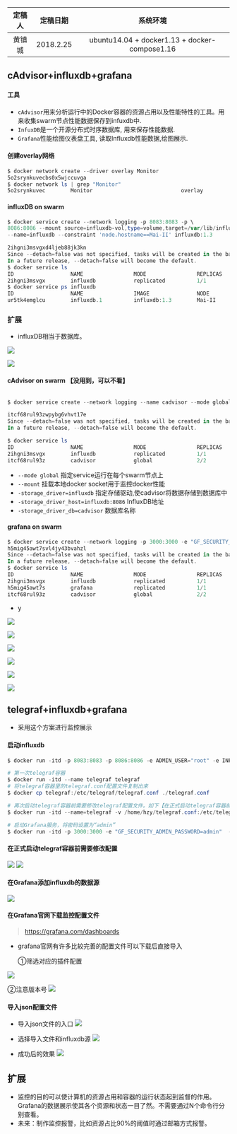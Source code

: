 |定稿人 | 定稿日期 | 系统环境|
| :--------:   | :-----:   | :----: |
|黄镇城    |   2018.2.25 | ubuntu14.04 + docker1.13 + docker-compose1.16|

## cAdvisor+influxdb+grafana

#### 工具

* `cAdvisor`用来分析运行中的Docker容器的资源占用以及性能特性的工具。用来收集swarm节点性能数据保存到infuxdb中.
* `InfuxDB`是一个开源分布式时序数据库, 用来保存性能数据.
* `Grafana`性能绘图仪表盘工具, 读取Influxdb性能数据,绘图展示.



#### 创建overlay网络

```powershell
$ docker network create --driver overlay Monitor
5o2srynkuvecbs0x5wjccuvga
$ docker network ls | grep "Monitor"
5o2srynkuvec        Monitor                            overlay             swarm
```



#### influxDB on swarm

```powershell
$ docker service create --network logging -p 8083:8083 -p \
8086:8086 --mount source=influxdb-vol,type=volume,target=/var/lib/influxdb \
--name=influxdb --constraint 'node.hostname==Mai-II' influxdb:1.3 

2ihgni3msvgxd4ljeb88jk3kn
Since --detach=false was not specified, tasks will be created in the background.
In a future release, --detach=false will become the default.
$ docker service ls
ID                  NAME                MODE                REPLICAS            IMAGE               PORTS
2ihgni3msvgx        influxdb            replicated          1/1                 influxdb:1.3        *:8083->8083/tcp,*:8086->8086/tcp
$ docker service ps influxdb
ID                  NAME                IMAGE               NODE                DESIRED STATE       CURRENT STATE                ERROR               PORTS
ur5tk4emglcu        influxdb.1          influxdb:1.3        Mai-II              Running             Running about a minute ago                       
```

### 扩展
* influxDB相当于数据库。

![](https://box.kancloud.cn/37f966d9ededa1d794ddb14fa1298c0a_1539x559.png)

![](https://box.kancloud.cn/6e65f3760b9408323c49db31f23022c2_1538x392.png)




####  cAdvisor on swarm 【没用到，可以不看】

```powershell

$ docker service create --network logging --name cadvisor --mode global --mount source=/var/run,type=bind,target=/var/run,readonly=false --mount source=/,type=bind,target=/rootfs,readonly=true --mount source=/sys,type=bind,target=/sys,readonly=true --mount source=/var/lib/docker,type=bind,target=/var/lib/docker,readonly=true google/cadvisor:v0.23.8 -storage_driver=influxdb -storage_driver_host=influxdb:8086 -storage_driver_db=cadvisor

itcf68rul93zwpybg6vhvt17e
Since --detach=false was not specified, tasks will be created in the background.
In a future release, --detach=false will become the default.

$ docker service ls
ID                  NAME                MODE                REPLICAS            IMAGE                     PORTS
2ihgni3msvgx        influxdb            replicated          1/1                 influxdb:1.3              *:8083->8083/tcp,*:8086->8086/tcp
itcf68rul93z        cadvisor            global              2/2                 google/cadvisor:v0.23.8   
```

- `--mode global` 指定service运行在每个swarm节点上
- `--mount` 挂载本地docker socket用于监控docker性能
- `-storage_driver=influxdb` 指定存储驱动,使cadvisor将数据存储到数据库中
- `-storage_driver_host=influxdb:8086` InfluxDB地址
- `-storage_driver_db=cadvisor` 数据库名称





#### grafana on swarm

```powershell
$ docker service create --network logging -p 3000:3000 -e "GF_SECURITY_ADMIN_PASSWORD=admin" --constraint 'node.hostname==Mai-II' --name grafana grafana/grafana
h5mig45awt7svl4jy43bvahzl
Since --detach=false was not specified, tasks will be created in the background.
In a future release, --detach=false will become the default.
$ docker service ls
ID                  NAME                MODE                REPLICAS            IMAGE                     PORTS
2ihgni3msvgx        influxdb            replicated          1/1                 influxdb:1.3              *:8083->8083/tcp,*:8086->8086/tcp
h5mig45awt7s        grafana             replicated          1/1                 grafana/grafana:latest    *:3000->3000/tcp
itcf68rul93z        cadvisor            global              2/2                 google/cadvisor:v0.23.8   
```
* y

![](https://box.kancloud.cn/cfe13bba75298b81982919c1c1126fd8_1542x731.png)


![](https://box.kancloud.cn/1910e407d2d17b01759185bbefd95bde_1008x1024.png)

![](https://box.kancloud.cn/efbbb7358405886a1351dd3373a56328_1240x582.png)




![](https://box.kancloud.cn/efbbb7358405886a1351dd3373a56328_1240x582.png)


![](https://box.kancloud.cn/d79ebb5f70c1f048d9875f7557ed6897_1868x1013.png)


![](https://box.kancloud.cn/524881476bfb93b3c9e2470b3a5a8b8d_1867x1014.png)



## telegraf+influxdb+grafana
* 采用这个方案进行监控展示


#### 启动influxdb

```powershell
$ docker run -itd -p 8083:8083 -p 8086:8086 -e ADMIN_USER="root" -e INFLUXDB_INIT_PWD="root" -e PER_CREATE_DB="telegraf" --name influxdb influxdb:1.3

# 第一次telegraf容器
$ docker run -itd --name telegraf telegraf
# 将telegraf容器里的telegraf.conf配置文件复制出来
$ docker cp telegraf:/etc/telegraf/telegraf.conf ./telegraf.conf

# 再次启动telegraf容器前需要修改telegraf配置文件。如下【在正式启动telegraf容器前需要修改配置】
$ docker run -itd --name=telegraf -v /home/hzy/telegraf.conf:/etc/telegraf/telegraf.conf -v /var/run:/var/run telegraf

# 启动Grafana服务，将密码设置为“admin”
$ docker run -itd -p 3000:3000 -e "GF_SECURITY_ADMIN_PASSWORD=admin"  --name grafana grafana/grafana
```


#### 在正式启动telegraf容器前需要修改配置

![](https://box.kancloud.cn/94667ec8a5754330ddebf25ee0d4af81_966x180.png)
![](https://box.kancloud.cn/5da02ee6bc7f97c72c077e20ce6db62b_871x632.png)


#### 在Grafana添加influxdb的数据源

![](https://box.kancloud.cn/d9cff7ea65c98ddbd9c561e406f33a6e_1242x1014.png)


#### 在Grafana官网下载监控配置文件

> https://grafana.com/dashboards

* grafana官网有许多比较完善的配置文件可以下载后直接导入

  ①筛选对应的插件配置

![](https://box.kancloud.cn/f68d6cca347f9bddf4e838167179d2cb_1210x700.png)

  ②注意版本号
![](https://box.kancloud.cn/024a1a8d1a207a85ee0b62f023aa92c2_1203x829.png)



#### 导入json配置文件

* 导入json文件的入口
![](https://box.kancloud.cn/35279d01f8f459259093b0e50a0acc83_582x470.png)


* 选择导入文件和influxdb源
![](https://box.kancloud.cn/bf1d437aa0c90c58c0dfa070f11e404e_748x442.png)

* 成功后的效果
![](https://box.kancloud.cn/6d1f8d4e0a41660a919afcc3e96ec552_1850x1015.png)



## 扩展
* 监控的目的可以使计算机的资源占用和容器的运行状态起到监督的作用。Grafana的数据展示使其各个资源和状态一目了然。不需要通过N个命令行分别查看。
* 未来：制作监控报警，比如资源占比90%的阈值时通过邮箱方式报警。